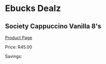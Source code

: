 
# Ebucks Dealz
## Society Cappuccino Vanilla 8's
[Product Page](https://www.ebucks.com/web/shop/productSelected.do?prodId=1201731981&catId=908607666)

Price: R45.00

Savings: 


	